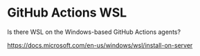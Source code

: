 # GitHub Actions WSL

Is there WSL on the Windows-based GitHub Actions agents?

https://docs.microsoft.com/en-us/windows/wsl/install-on-server
